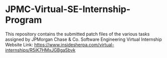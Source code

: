 # JPMC-Virtual-SE-Internship-Program
This repository contains the submitted patch files of the various tasks assigned by JPMorgan Chase & Co. Software Engineering Virtual Internship
Website Link:
https://www.insidesherpa.com/virtual-internships/R5iK7HMxJGBgaSbvk

